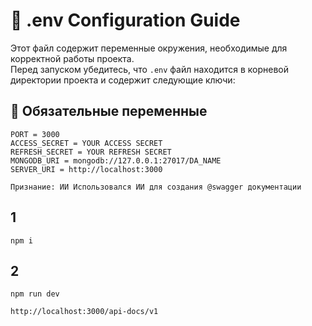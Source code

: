 # 📄 .env Configuration Guide
Этот файл содержит переменные окружения, необходимые для корректной работы проекта.  
Перед запуском убедитесь, что `.env` файл находится в корневой директории проекта и содержит следующие ключи:

## 🔑 Обязательные переменные

```env
PORT = 3000
ACCESS_SECRET = YOUR ACCESS SECRET
REFRESH_SECRET = YOUR REFRESH SECRET
MONGODB_URI = mongodb://127.0.0.1:27017/DA_NAME
SERVER_URI = http://localhost:3000
```

`Признание: ИИ Использовался ИИ для создания @swagger документации`

## 1
`npm i`

## 2
`npm run dev`

`http://localhost:3000/api-docs/v1`
